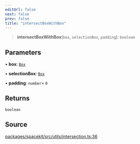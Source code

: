 ```yaml
---
editUrl: false
next: false
prev: false
title: "intersectBoxWithBox"
---
```


> **intersectBoxWithBox**(`box`, `selectionBox`, `padding`): `boolean`

## Parameters

• **box**: [`Box`](../type-aliases/Box.md)

• **selectionBox**: [`Box`](../type-aliases/Box.md)

• **padding**: `number`= `0`

## Returns

`boolean`

## Source

[packages/spacekit/src/utils/intersection.ts:36](https://github.com/nodenogg-in/alpha-p2p/blob/a4d5eff/packages/spacekit/src/utils/intersection.ts#L36)
